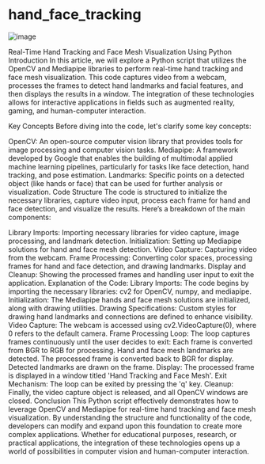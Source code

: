 # hand_face_tracking

![image](https://github.com/user-attachments/assets/f30afb98-6b69-496d-9ef9-1f1b86eb7141)


Real-Time Hand Tracking and Face Mesh Visualization Using Python
Introduction
In this article, we will explore a Python script that utilizes the OpenCV and Mediapipe libraries to perform real-time hand tracking and face mesh visualization. This code captures video from a webcam, processes the frames to detect hand landmarks and facial features, and then displays the results in a window. The integration of these technologies allows for interactive applications in fields such as augmented reality, gaming, and human-computer interaction.

Key Concepts
Before diving into the code, let's clarify some key concepts:

OpenCV: An open-source computer vision library that provides tools for image processing and computer vision tasks.
Mediapipe: A framework developed by Google that enables the building of multimodal applied machine learning pipelines, particularly for tasks like face detection, hand tracking, and pose estimation.
Landmarks: Specific points on a detected object (like hands or face) that can be used for further analysis or visualization.
Code Structure
The code is structured to initialize the necessary libraries, capture video input, process each frame for hand and face detection, and visualize the results. Here’s a breakdown of the main components:

Library Imports: Importing necessary libraries for video capture, image processing, and landmark detection.
Initialization: Setting up Mediapipe solutions for hand and face mesh detection.
Video Capture: Capturing video from the webcam.
Frame Processing: Converting color spaces, processing frames for hand and face detection, and drawing landmarks.
Display and Cleanup: Showing the processed frames and handling user input to exit the application.
Explanation of the Code:
Library Imports: The code begins by importing the necessary libraries: cv2 for OpenCV, numpy, and mediapipe.
Initialization: The Mediapipe hands and face mesh solutions are initialized, along with drawing utilities.
Drawing Specifications: Custom styles for drawing hand landmarks and connections are defined to enhance visibility.
Video Capture: The webcam is accessed using cv2.VideoCapture(0), where 0 refers to the default camera.
Frame Processing Loop: The loop captures frames continuously until the user decides to exit:
Each frame is converted from BGR to RGB for processing.
Hand and face mesh landmarks are detected.
The processed frame is converted back to BGR for display.
Detected landmarks are drawn on the frame.
Display: The processed frame is displayed in a window titled 'Hand Tracking and Face Mesh'.
Exit Mechanism: The loop can be exited by pressing the 'q' key.
Cleanup: Finally, the video capture object is released, and all OpenCV windows are closed.
Conclusion
This Python script effectively demonstrates how to leverage OpenCV and Mediapipe for real-time hand tracking and face mesh visualization. By understanding the structure and functionality of the code, developers can modify and expand upon this foundation to create more complex applications. Whether for educational purposes, research, or practical applications, the integration of these technologies opens up a world of possibilities in computer vision and human-computer interaction.
